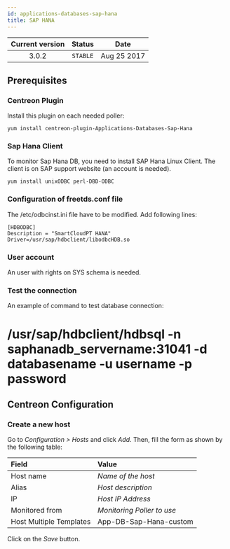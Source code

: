 ```yaml
---
id: applications-databases-sap-hana
title: SAP HANA
---
```


| Current version | Status | Date |
| :-: | :-: | :-: |
| 3.0.2 | `STABLE` | Aug 25 2017 |

## Prerequisites

### Centreon Plugin

Install this plugin on each needed poller:

``` shell
yum install centreon-plugin-Applications-Databases-Sap-Hana
```

### Sap Hana Client

To monitor Sap Hana DB, you need to install SAP Hana Linux Client. The client is
on SAP support website (an account is needed).

``` shell
yum install unixODBC perl-DBD-ODBC
```

### Configuration of freetds.conf file

The /etc/odbcinst.ini file have to be modified. Add following lines:

    [HDBODBC]
    Description = "SmartCloudPT HANA"
    Driver=/usr/sap/hdbclient/libodbcHDB.so

### User account

An user with rights on SYS schema is needed.

### Test the connection

An example of command to test database connection:

# /usr/sap/hdbclient/hdbsql -n saphanadb\_servername:31041 -d databasename -u username -p password

## Centreon Configuration

### Create a new host

Go to *Configuration \> Hosts* and click *Add*. Then, fill the form as shown by
the following table:

| Field                   | Value                      |
| :---------------------- | :------------------------- |
| Host name               | *Name of the host*         |
| Alias                   | *Host description*         |
| IP                      | *Host IP Address*          |
| Monitored from          | *Monitoring Poller to use* |
| Host Multiple Templates | App-DB-Sap-Hana-custom     |

Click on the *Save* button.

